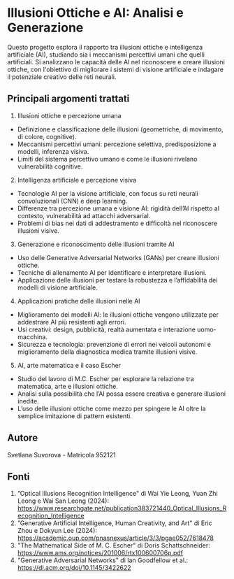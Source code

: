 # Illusioni Ottiche e AI: Analisi e Generazione
Questo progetto esplora il rapporto tra illusioni ottiche e intelligenza artificiale (AI), studiando sia i meccanismi percettivi umani che quelli artificiali. Si analizzano le capacità delle AI nel riconoscere e creare illusioni ottiche, con l'obiettivo di migliorare i sistemi di visione artificiale e indagare il potenziale creativo delle reti neurali.

## Principali argomenti trattati
1. Illusioni ottiche e percezione umana
* Definizione e classificazione delle illusioni (geometriche, di movimento, di colore, cognitive).
* Meccanismi percettivi umani: percezione selettiva, predisposizione a modelli, inferenza visiva.
* Limiti del sistema percettivo umano e come le illusioni rivelano vulnerabilità cognitive.
2. Intelligenza artificiale e percezione visiva
* Tecnologie AI per la visione artificiale, con focus su reti neurali convoluzionali (CNN) e deep learning.
* Differenze tra percezione umana e visione AI: rigidità dell’AI rispetto al contesto, vulnerabilità ad attacchi adversarial.
* Problemi di bias nei dati di addestramento e difficoltà nel riconoscere illusioni visive.
3. Generazione e riconoscimento delle illusioni tramite AI
* Uso delle Generative Adversarial Networks (GANs) per creare illusioni ottiche.
* Tecniche di allenamento AI per identificare e interpretare illusioni.
* Applicazione delle illusioni per testare la robustezza e l’affidabilità dei modelli di visione artificiale.
4. Applicazioni pratiche delle illusioni nelle AI
* Miglioramento dei modelli AI: le illusioni ottiche vengono utilizzate per addestrare AI più resistenti agli errori.
* Usi creativi: design, pubblicità, realtà aumentata e interazione uomo-macchina.
* Sicurezza e tecnologia: prevenzione di errori nei veicoli autonomi e miglioramento della diagnostica medica tramite illusioni visive.
5. AI, arte matematica e il caso Escher
* Studio del lavoro di M.C. Escher per esplorare la relazione tra matematica, arte e illusioni ottiche.
* Analisi sulla possibilità che l’AI possa essere creativa e generare illusioni inedite.
* L’uso delle illusioni ottiche come mezzo per spingere le AI oltre la semplice imitazione di pattern esistenti.

## Autore 
Svetlana Suvorova - Matricola 952121

## Fonti
1. ”Optical Illusions Recognition Intelligence" di Wai Yie Leong, Yuan Zhi Leong e
Wai San Leong (2024): https://www.researchgate.net/publication383721440_Optical_Illusions_Recognition_Intelligence
2. ”Generative Artificial Intelligence, Human Creativity, and Art" di Eric Zhou e
Dokyun Lee (2024): https://academic.oup.com/pnasnexus/article/3/3/pgae052/7618478
3. "The Mathematical Side of M. C. Escher" di Doris Schattschneider: https://www.ams.org/notices/201006/rtx100600706p.pdf
4. "Generative Adversarial Networks" di Ian Goodfellow et al.: https://dl.acm.org/doi/10.1145/3422622
